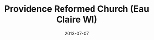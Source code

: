 ---
date: &id001 2013-07-07
end_date: null
location:
  address: 3109 Mall Drive
  city: Eau Claire
  state: WI
minister:
- end: null
  name: Kim Kuhfuss
  start: 2013-07-07
  type: Organizing Pastor
ministers:
- Kim Kuhfuss
name: Providence Reformed Church
names:
- end: null
  name: Providence Reformed Church
  start: 2013-07-07
origination_date: *id001
raw_data: "WI  Eau Claire\n\nProvidence Reformed Church  (July 7, 2013\u2013\
  \ )\n(formerly independent)\n3109 Mall Drive\nOrg. Pastor: Kim Kuhfuss, 2013"
received_from: MISSING
states:
- WI
status:
  active: true
  end_date: null
  reason: null
  received_from: null
  withdrawal_to: null
title: Providence Reformed Church (Eau Claire WI)

---